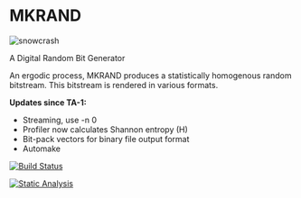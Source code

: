 MKRAND
======

![snowcrash](/misc/snowcrash.gif)

A Digital Random Bit Generator

An ergodic process, MKRAND produces a statistically homogenous random bitstream. This bitstream is rendered in various formats.


**Updates since TA-1:**
* Streaming, use -n 0
* Profiler now calculates Shannon entropy (H)
* Bit-pack vectors for binary file output format
* Automake
  

[![Build Status](https://secure.travis-ci.org/mknight-tag/MKRAND.png?branch=master)](https://travis-ci.org/mknight-tag/MKRAND)


[![Static Analysis](https://scan.coverity.com/projects/3145/badge.svg)](https://scan.coverity.com/projects/3145/)




